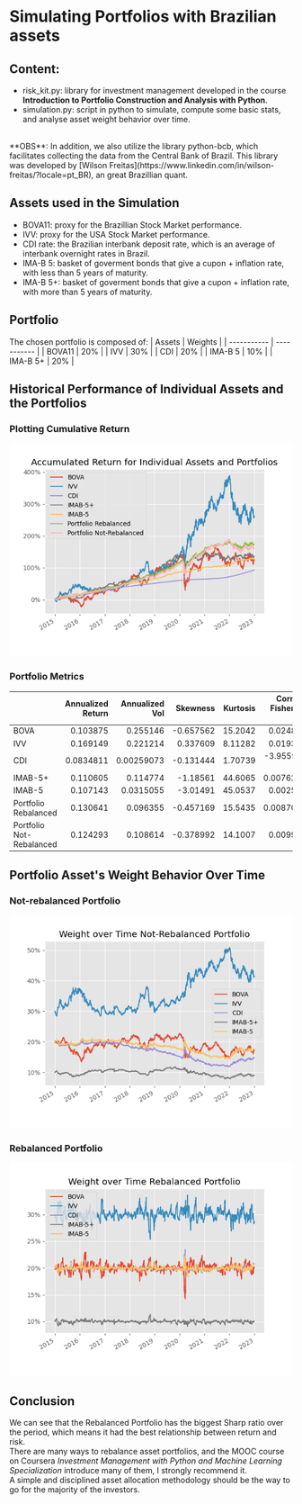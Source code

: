 # Simulating Portfolios with Brazilian assets

## Content:
+ risk_kit.py: library for investment management developed in the course **Introduction to Portfolio Construction and Analysis with Python**.
+ simulation.py: script in python to simulate, compute some basic stats, and analyse asset weight behavior over time.
<br>
**OBS**: In addition, we also utilize the library python-bcb, which facilitates collecting the data from the Central Bank of Brazil. This library was developed by [Wilson Freitas](https://www.linkedin.com/in/wilson-freitas/?locale=pt_BR), an great Brazillian quant.

## Assets used in the Simulation

+ BOVA11: proxy for the Brazillian Stock Market performance.
+ IVV: proxy for the USA Stock Market performance.
+ CDI rate: the Brazilian interbank deposit rate, which is an average of interbank overnight rates in Brazil.
+ IMA-B 5: basket of goverment bonds that give a cupon + inflation rate, with less than 5 years of maturity.
+ IMA-B 5+: basket of goverment bonds that give a cupon + inflation rate, with more than 5 years of maturity.

## Portfolio

The chosen portfolio is composed of:
| Assets | Weights |
| ----------- | ----------- |
| BOVA11 | 20% |
| IVV | 30% |
| CDI | 20% |
| IMA-B 5 | 10% |
| IMA-B 5+ | 20% |

## Historical Performance of Individual Assets and the Portfolios
### Plotting Cumulative Return
![Alt text](plots/aggregated_return.png?raw=true "Title")

### Portfolio Metrics
|                          |   Annualized Return |   Annualized Vol |   Skewness |   Kurtosis |   Cornish-Fisher VaR (5%) |   Historic CVaR (5%) |   Sharpe Ratio |   Max Drawdown |
|:-------------------------|--------------------:|-----------------:|-----------:|-----------:|--------------------------:|---------------------:|---------------:|---------------:|
| BOVA                     |           0.103875  |       0.255146   |  -0.657562 |   15.2042  |               0.0248238   |          0.0362012   |    0.0737549   |     -0.469317  |
| IVV                      |           0.169149  |       0.221214   |   0.337609 |    8.11282 |               0.0193944   |          0.0300408   |    0.357503    |     -0.315595  |
| CDI                      |           0.0834811 |       0.00259073 |  -0.131444 |    1.70739 |              -3.95591e-05 |         -5.36506e-05 |    5.05456e-05 |      0         |
| IMAB-5+                  |           0.110605  |       0.114774   |  -1.18561  |   44.6065  |               0.00762286  |          0.0156972   |    0.218166    |     -0.187056  |
| IMAB-5                   |           0.107143  |       0.0315055  |  -3.01491  |   45.0537  |               0.0025355   |          0.00435255  |    0.693397    |     -0.0537667 |
| Portfolio Rebalanced     |           0.130641  |       0.096355   |  -0.457169 |   15.5435  |               0.00870436  |          0.0133886   |    0.451858    |     -0.193758  |
| Portfolio Not-Rebalanced |           0.124293  |       0.108614   |  -0.378992 |   14.1007  |               0.0099491   |          0.0152618   |    0.346898    |     -0.208792  |

## Portfolio Asset's Weight Behavior Over Time

### Not-rebalanced Portfolio
![Alt text](plots/weights_non-rabalanced.png?raw=true "Title")

### Rebalanced Portfolio
![Alt text](plots/weights_rabalanced.png?raw=true "Title")


## Conclusion

We can see that the Rebalanced Portfolio has the biggest Sharp ratio over the period, which means it had the best relationship between return and risk.
<br>
There are many ways to rebalance asset portfolios, and the MOOC course on Coursera _Investment Management with Python and Machine Learning Specialization_ introduce many of them, I strongly recommend it. 
<br>
A simple and disciplined asset allocation methodology should be the way to go for the majority of the investors.
